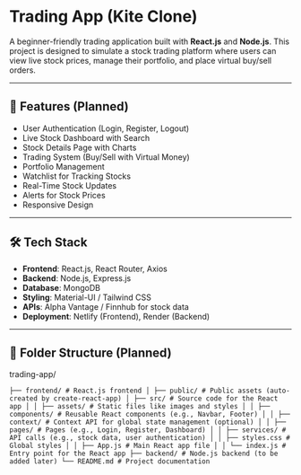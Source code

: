 # Trading App (Kite Clone)
 
A beginner-friendly trading application built with **React.js** and **Node.js**. This project is designed to simulate a stock trading platform where users can view live stock prices, manage their portfolio, and place virtual buy/sell orders.
 
---
 
## 🚀 Features (Planned)
- User Authentication (Login, Register, Logout)
- Live Stock Dashboard with Search
- Stock Details Page with Charts
- Trading System (Buy/Sell with Virtual Money)
- Portfolio Management
- Watchlist for Tracking Stocks
- Real-Time Stock Updates
- Alerts for Stock Prices
- Responsive Design
 
---
 
## 🛠️ Tech Stack
- **Frontend**: React.js, React Router, Axios
- **Backend**: Node.js, Express.js
- **Database**: MongoDB
- **Styling**: Material-UI / Tailwind CSS
- **APIs**: Alpha Vantage / Finnhub for stock data
- **Deployment**: Netlify (Frontend), Render (Backend)
 
---
 
## 📂 Folder Structure (Planned)
trading-app/ 
```
├── frontend/ # React.js frontend │ ├── public/ # Public assets (auto-created by create-react-app) │ ├── src/ # Source code for the React app │ │ ├── assets/ # Static files like images and styles │ │ ├── components/ # Reusable React components (e.g., Navbar, Footer) │ │ ├── context/ # Context API for global state management (optional) │ │ ├── pages/ # Pages (e.g., Login, Register, Dashboard) │ │ ├── services/ # API calls (e.g., stock data, user authentication) │ │ ├── styles.css # Global styles │ │ ├── App.js # Main React app file │ │ └── index.js # Entry point for the React app ├── backend/ # Node.js backend (to be added later) └── README.md # Project documentation
```